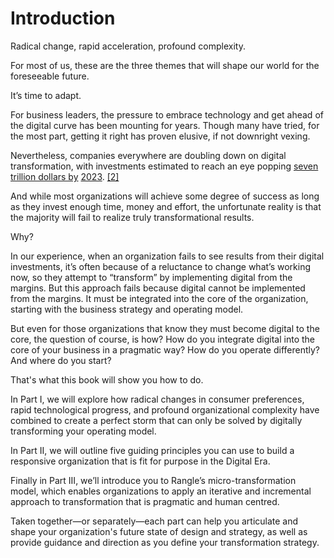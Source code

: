# Introduction

Radical change, rapid acceleration, profound complexity.

For most of us, these are the three themes that will shape our world for the foreseeable future.

It’s time to adapt.

For business leaders, the pressure to embrace technology and get ahead of the digital curve has been mounting for years. Though many have tried, for the most part, getting it right has proven elusive, if not downright vexing.

Nevertheless, companies everywhere are doubling down on digital transformation, with investments estimated to reach an eye popping [seven trillion dollars by](https://www.cnbc.com/2020/04/30/7-trillion-to-be-invested-in-making-work-more-digital-servicenow.html) [2023](https://www.cnbc.com/2020/04/30/7-trillion-to-be-invested-in-making-work-more-digital-servicenow.html). [\[2\]](../endnotes/endnotes.md)

And while most organizations will achieve some degree of success as long as they invest enough time, money and effort, the unfortunate reality is that the majority will fail to realize truly transformational results.

Why?

In our experience, when an organization fails to see results from their digital investments, it’s often because of a reluctance to change what’s working now, so they attempt to “transform” by implementing digital from the margins. But this approach fails because digital cannot be implemented from the margins. It must be integrated into the core of the organization, starting with the business strategy and operating model.

But even for those organizations that know they must become digital to the core, the question of course, is how? How do you integrate digital into the core of your business in a pragmatic way? How do you operate differently? And where do you start?

That's what this book will show you how to do.

In Part I, we will explore how radical changes in consumer preferences, rapid technological progress, and profound organizational complexity have combined to create a perfect storm that can only be solved by digitally transforming your operating model.

In Part II, we will outline five guiding principles you can use to build a responsive organization that is fit for purpose in the Digital Era.

Finally in Part III, we’ll introduce you to Rangle’s micro-transformation model, which enables organizations to apply an iterative and incremental approach to transformation that is pragmatic and human centred.

Taken together—or separately—each part can help you articulate and shape your organization's future state of design and strategy, as well as provide guidance and direction as you define your transformation strategy.

